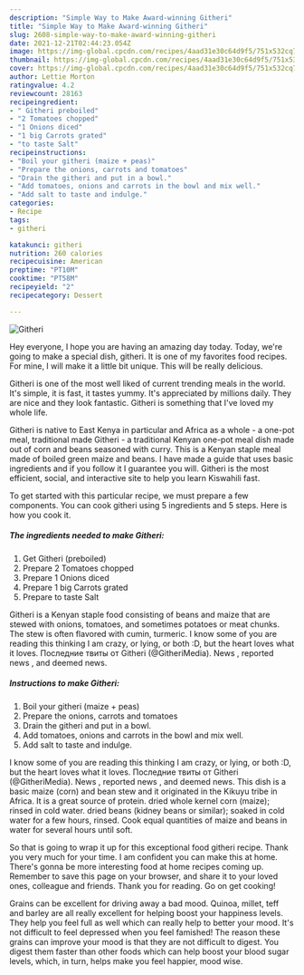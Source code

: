 ```yaml
---
description: "Simple Way to Make Award-winning Githeri"
title: "Simple Way to Make Award-winning Githeri"
slug: 2608-simple-way-to-make-award-winning-githeri
date: 2021-12-21T02:44:23.054Z
image: https://img-global.cpcdn.com/recipes/4aad31e30c64d9f5/751x532cq70/githeri-recipe-main-photo.jpg
thumbnail: https://img-global.cpcdn.com/recipes/4aad31e30c64d9f5/751x532cq70/githeri-recipe-main-photo.jpg
cover: https://img-global.cpcdn.com/recipes/4aad31e30c64d9f5/751x532cq70/githeri-recipe-main-photo.jpg
author: Lettie Morton
ratingvalue: 4.2
reviewcount: 28163
recipeingredient:
- " Githeri preboiled"
- "2 Tomatoes chopped"
- "1 Onions diced"
- "1 big Carrots grated"
- "to taste Salt"
recipeinstructions:
- "Boil your githeri (maize + peas)"
- "Prepare the onions, carrots and tomatoes"
- "Drain the githeri and put in a bowl."
- "Add tomatoes, onions and carrots in the bowl and mix well."
- "Add salt to taste and indulge."
categories:
- Recipe
tags:
- githeri

katakunci: githeri 
nutrition: 260 calories
recipecuisine: American
preptime: "PT10M"
cooktime: "PT58M"
recipeyield: "2"
recipecategory: Dessert

---
```



![Githeri](https://img-global.cpcdn.com/recipes/4aad31e30c64d9f5/751x532cq70/githeri-recipe-main-photo.jpg)

Hey everyone, I hope you are having an amazing day today. Today, we're going to make a special dish, githeri. It is one of my favorites food recipes. For mine, I will make it a little bit unique. This will be really delicious.

Githeri is one of the most well liked of current trending meals in the world. It's simple, it is fast, it tastes yummy. It's appreciated by millions daily. They are nice and they look fantastic. Githeri is something that I've loved my whole life.

Githeri is native to East Kenya in particular and Africa as a whole - a one-pot meal, traditional made Githeri - a traditional Kenyan one-pot meal dish made out of corn and beans seasoned with curry. This is a Kenyan staple meal made of boiled green maize and beans. I have made a guide that uses basic ingredients and if you follow it I guarantee you will. Githeri is the most efficient, social, and interactive site to help you learn Kiswahili fast.


To get started with this particular recipe, we must prepare a few components. You can cook githeri using 5 ingredients and 5 steps. Here is how you cook it.

<!--inarticleads1-->

##### The ingredients needed to make Githeri:

1. Get  Githeri (preboiled)
1. Prepare 2 Tomatoes chopped
1. Prepare 1 Onions diced
1. Prepare 1 big Carrots grated
1. Prepare to taste Salt


Githeri is a Kenyan staple food consisting of beans and maize that are stewed with onions, tomatoes, and sometimes potatoes or meat chunks. The stew is often flavored with cumin, turmeric. I know some of you are reading this thinking I am crazy, or lying, or both :D, but the heart loves what it loves. Последние твиты от Githeri (@GitheriMedia). News , reported news , and deemed news. 

<!--inarticleads2-->

##### Instructions to make Githeri:

1. Boil your githeri (maize + peas)
1. Prepare the onions, carrots and tomatoes
1. Drain the githeri and put in a bowl.
1. Add tomatoes, onions and carrots in the bowl and mix well.
1. Add salt to taste and indulge.


I know some of you are reading this thinking I am crazy, or lying, or both :D, but the heart loves what it loves. Последние твиты от Githeri (@GitheriMedia). News , reported news , and deemed news. This dish is a basic maize (corn) and bean stew and it originated in the Kikuyu tribe in Africa. It is a great source of protein. dried whole kernel corn (maize); rinsed in cold water. dried beans (kidney beans or similar); soaked in cold water for a few hours, rinsed. Cook equal quantities of maize and beans in water for several hours until soft. 

So that is going to wrap it up for this exceptional food githeri recipe. Thank you very much for your time. I am confident you can make this at home. There's gonna be more interesting food at home recipes coming up. Remember to save this page on your browser, and share it to your loved ones, colleague and friends. Thank you for reading. Go on get cooking!

Grains can be excellent for driving away a bad mood. Quinoa, millet, teff and barley are all really excellent for helping boost your happiness levels. They help you feel full as well which can really help to better your mood. It's not difficult to feel depressed when you feel famished! The reason these grains can improve your mood is that they are not difficult to digest. You digest them faster than other foods which can help boost your blood sugar levels, which, in turn, helps make you feel happier, mood wise.
